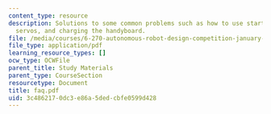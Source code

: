 ```yaml
---
content_type: resource
description: Solutions to some common problems such as how to use start machine, twitching
  servos, and charging the handyboard.
file: /media/courses/6-270-autonomous-robot-design-competition-january-iap-2005/3c4862170dc3e86a5dedcbfe0599d428_faq.pdf
file_type: application/pdf
learning_resource_types: []
ocw_type: OCWFile
parent_title: Study Materials
parent_type: CourseSection
resourcetype: Document
title: faq.pdf
uid: 3c486217-0dc3-e86a-5ded-cbfe0599d428
---
```

